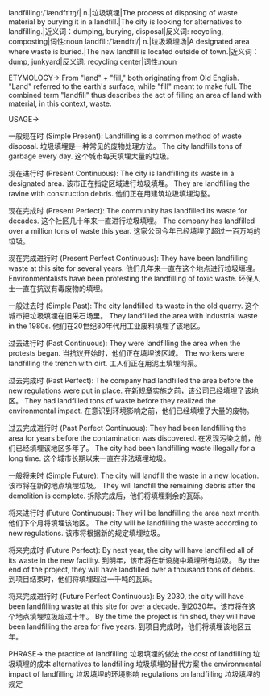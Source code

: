 landfilling:/ˈlændfɪlɪŋ/| n.|垃圾填埋|The process of disposing of waste material by burying it in a landfill.|The city is looking for alternatives to landfilling.|近义词：dumping, burying, disposal|反义词: recycling, composting|词性:noun
landfill:/ˈlændfɪl/| n.|垃圾填埋场|A designated area where waste is buried.|The new landfill is located outside of town.|近义词：dump, junkyard|反义词: recycling center|词性:noun

ETYMOLOGY->
From "land" + "fill," both originating from Old English. "Land" referred to the earth's surface, while "fill" meant to make full. The combined term "landfill" thus describes the act of filling an area of land with material, in this context, waste.

USAGE->

一般现在时 (Simple Present):
Landfilling is a common method of waste disposal. 垃圾填埋是一种常见的废物处理方法。
The city landfills tons of garbage every day. 这个城市每天填埋大量的垃圾。

现在进行时 (Present Continuous):
The city is landfilling its waste in a designated area. 该市正在指定区域进行垃圾填埋。
They are landfilling the ravine with construction debris.  他们正在用建筑垃圾填埋沟壑。


现在完成时 (Present Perfect):
The community has landfilled its waste for decades.  这个社区几十年来一直进行垃圾填埋。
The company has landfilled over a million tons of waste this year.  这家公司今年已经填埋了超过一百万吨的垃圾。

现在完成进行时 (Present Perfect Continuous):
They have been landfilling waste at this site for several years. 他们几年来一直在这个地点进行垃圾填埋。
Environmentalists have been protesting the landfilling of toxic waste. 环保人士一直在抗议有毒废物的填埋。


一般过去时 (Simple Past):
The city landfilled its waste in the old quarry.  这个城市把垃圾填埋在旧采石场里。
They landfilled the area with industrial waste in the 1980s.  他们在20世纪80年代用工业废料填埋了该地区。


过去进行时 (Past Continuous):
They were landfilling the area when the protests began. 当抗议开始时，他们正在填埋该区域。
The workers were landfilling the trench with dirt. 工人们正在用泥土填埋沟渠。


过去完成时 (Past Perfect):
The company had landfilled the area before the new regulations were put in place.  在新规章实施之前，该公司已经填埋了该地区。
They had landfilled tons of waste before they realized the environmental impact.  在意识到环境影响之前，他们已经填埋了大量的废物。


过去完成进行时 (Past Perfect Continuous):
They had been landfilling the area for years before the contamination was discovered.  在发现污染之前，他们已经填埋该地区多年了。
The city had been landfilling waste illegally for a long time.  这个城市长期以来一直在非法填埋垃圾。


一般将来时 (Simple Future):
The city will landfill the waste in a new location.  该市将在新的地点填埋垃圾。
They will landfill the remaining debris after the demolition is complete.  拆除完成后，他们将填埋剩余的瓦砾。


将来进行时 (Future Continuous):
They will be landfilling the area next month.  他们下个月将填埋该地区。
The city will be landfilling the waste according to new regulations.  该市将根据新的规定填埋垃圾。


将来完成时 (Future Perfect):
By next year, the city will have landfilled all of its waste in the new facility.  到明年，该市将在新设施中填埋所有垃圾。
By the end of the project, they will have landfilled over a thousand tons of debris.  到项目结束时，他们将填埋超过一千吨的瓦砾。


将来完成进行时 (Future Perfect Continuous):
By 2030, the city will have been landfilling waste at this site for over a decade.  到2030年，该市将在这个地点填埋垃圾超过十年。
By the time the project is finished, they will have been landfilling the area for five years.  到项目完成时，他们将填埋该地区五年。


PHRASE->
the practice of landfilling 垃圾填埋的做法
the cost of landfilling 垃圾填埋的成本
alternatives to landfilling 垃圾填埋的替代方案
the environmental impact of landfilling 垃圾填埋的环境影响
regulations on landfilling 垃圾填埋的规定

